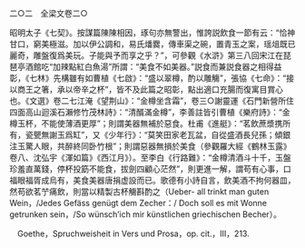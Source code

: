 二○二　全梁文卷二○

昭明太子《七契》。按謀篇陳陳相因，琢句亦無警出，惟誇説飲食一節有云：“恰神甘口，窮美極滋。加以伊公調和，易氏燔爨，傳車渠之碗，置青玉之案，瑶俎既已麗奇，雕盤復爲美玩。子能與予而享之乎？”，可參觀《水滸》第三八回宋江在琵琶亭酒館吃“加辣點紅白魚湯”所謂：“美食不如美器。”説食而兼説食器之相得益彰，《七林》先構雖有如曹植《七啟》：“盛以翠樽，酌以雕觴”，張協《七命》：“接以商王之箸，承以帝辛之杯”，皆不及此篇之昭彰，點出適口充腸而復寓目賞心也。《文選》卷二七江淹《望荆山》：“金樽坐含霜”，卷三○謝靈運《石門新營所住四面高山迴溪石瀨修竹茂林詩》：“清醑滿金樽”，李善註皆引曹植《樂府詩》：“金樽玉杯，不能使薄酒更厚”；則謂美器無補於惡食。杜甫《進艇》：“茗飲蔗漿携所有，瓷甖無謝玉爲缸”，又《少年行》：“莫笑田家老瓦盆，自從盛酒長兒孫；傾銀注玉驚人眼，共醉終同卧竹根”；則謂惡器無損於美食（參觀羅大經《鶴林玉露》卷八、沈弘宇《渾如篇》《西江月》）。至李白《行路難》：“金樽清酒斗十千，玉盤珍羞直萬錢，停杯投筯不能食，拔劍四顧心茫然”，則更進一解，謂苟有心事，口福眼福胥成烏有，美食美器唐捐虚設而已。歌德有小詩自言，飲美酒不拘何器皿，然苟欲茗艼痛飲，則當以精製古杯觴斟酌之（Ueber-
all trinkt man guten Wein，/Jedes Gefäss genügt dem Zecher：/
Doch soll es mit Wonne getrunken sein，/So wünsch’ich mir künstlichen griechischen Becher）。











　Goethe，Spruchweisheit in Vers und Prosa，op. cit.，III，213.